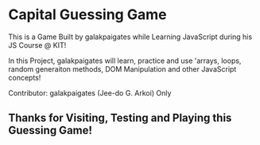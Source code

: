 # Capital Guessing Game

This is a Game Built by galakpaigates while Learning JavaScript during his JS Course @ KIT!

In this Project, galakpaigates will learn, practice and use 'arrays, loops, random generaiton methods, DOM Manipulation and other JavaScript concepts!

Contributor:
  galakpaigates (Jee-do G. Arkoi) Only
  
## Thanks for Visiting, Testing and Playing this Guessing Game!
